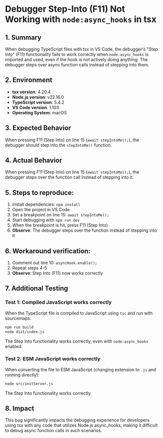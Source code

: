 # Debugger Step-Into (F11) Not Working with `node:async_hooks` in tsx

## 1. Summary

When debugging TypeScript files with tsx in VS Code, the debugger's "Step Into" (F11) functionality fails to work correctly when `node:async_hooks` is imported and used, even if the hook is not actively doing anything. The debugger steps over async function calls instead of stepping into them.

## 2. Environment

- **tsx version**: 4.20.4
- **Node.js version**: v22.16.0
- **TypeScript version**: 5.4.2
- **VS Code version**: 1.103
- **Operating System**: macOS

## 3. Expected Behavior

When pressing F11 (Step Into) on line 15 (`await stepIntoMe();`), the debugger should step into the `stepIntoMe()` function.

## 4. Actual Behavior

When pressing F11 (Step Into) on line 15 (`await stepIntoMe();`), the debugger steps over the function call instead of stepping into it.

## 5. Steps to reproduce:

1. Install dependencies: `npm install`
2. Open the project in VS Code
3. Set a breakpoint on line 15: `await stepIntoMe();`
4. Start debugging with `npm run dev`
5. When the breakpoint is hit, press F11 (Step Into)
6. **Observe**: The debugger steps over the function instead of stepping into it

## 6. Workaround verification:

1.  Comment out line 10: `asyncHook.enable();`
2.  Repeat steps 4-5
3.  **Observe**: Step Into (F11) now works correctly

## 7. Additional Testing

### Test 1: Compiled JavaScript works correctly

When the TypeScript file is compiled to JavaScript using `tsc` and run with sourcemaps:

```bash
npm run build
node dist/index.js
```

The Step Into functionality works correctly, even with `node:async_hooks` enabled.

### Test 2: ESM JavaScript works correctly

When converting the file to ESM JavaScript (changing extension to `.js` and running directly):

```bash
node src/initServer.js
```

The Step Into functionality works correctly.

## 8. Impact

This bug significantly impacts the debugging experience for developers using tsx with any code that utilizes Node.js async_hooks, making it difficult to debug async function calls in such scenarios.
